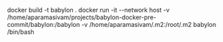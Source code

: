 docker build -t babylon .
docker run -it --network host -v /home/aparamasivam/projects/babylon-docker-pre-commit/babylon:/babylon -v /home/aparamasivam/.m2:/root/.m2 babylon /bin/bash
